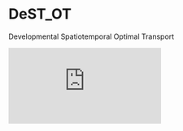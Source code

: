 # DeST_OT
Developmental Spatiotemporal Optimal Transport

![figure_1](https://github.com/raphael-group/DeST_OT/blob/main/fig1.pdf)

